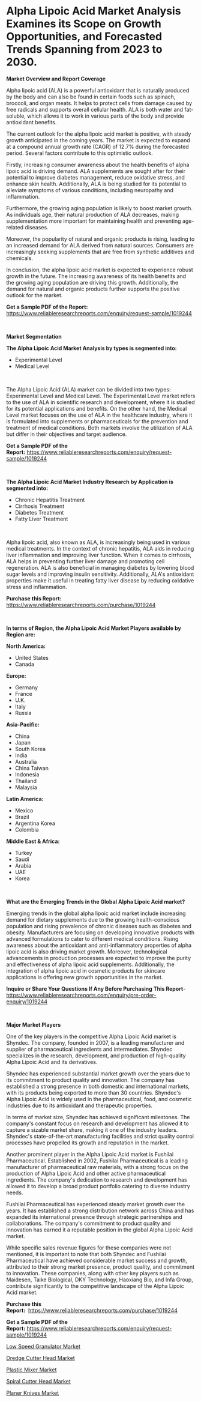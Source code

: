 <p><h1>Alpha Lipoic Acid Market Analysis Examines its Scope on Growth Opportunities, and Forecasted Trends Spanning from 2023 to 2030.</h1></p><p><strong>Market Overview and Report Coverage</strong></p>
<p><p>Alpha lipoic acid (ALA) is a powerful antioxidant that is naturally produced by the body and can also be found in certain foods such as spinach, broccoli, and organ meats. It helps to protect cells from damage caused by free radicals and supports overall cellular health. ALA is both water and fat-soluble, which allows it to work in various parts of the body and provide antioxidant benefits.</p><p>The current outlook for the alpha lipoic acid market is positive, with steady growth anticipated in the coming years. The market is expected to expand at a compound annual growth rate (CAGR) of 12.7% during the forecasted period. Several factors contribute to this optimistic outlook.</p><p>Firstly, increasing consumer awareness about the health benefits of alpha lipoic acid is driving demand. ALA supplements are sought after for their potential to improve diabetes management, reduce oxidative stress, and enhance skin health. Additionally, ALA is being studied for its potential to alleviate symptoms of various conditions, including neuropathy and inflammation.</p><p>Furthermore, the growing aging population is likely to boost market growth. As individuals age, their natural production of ALA decreases, making supplementation more important for maintaining health and preventing age-related diseases.</p><p>Moreover, the popularity of natural and organic products is rising, leading to an increased demand for ALA derived from natural sources. Consumers are increasingly seeking supplements that are free from synthetic additives and chemicals.</p><p>In conclusion, the alpha lipoic acid market is expected to experience robust growth in the future. The increasing awareness of its health benefits and the growing aging population are driving this growth. Additionally, the demand for natural and organic products further supports the positive outlook for the market.</p></p>
<p><strong>Get a Sample PDF of the Report:</strong> <a href="https://www.reliableresearchreports.com/enquiry/request-sample/1019244">https://www.reliableresearchreports.com/enquiry/request-sample/1019244</a></p>
<p>&nbsp;</p>
<p><strong>Market Segmentation</strong></p>
<p><strong>The Alpha Lipoic Acid Market Analysis by types is segmented into:</strong></p>
<p><ul><li>Experimental Level</li><li>Medical Level</li></ul></p>
<p>&nbsp;</p>
<p><p>The Alpha Lipoic Acid (ALA) market can be divided into two types: Experimental Level and Medical Level. The Experimental Level market refers to the use of ALA in scientific research and development, where it is studied for its potential applications and benefits. On the other hand, the Medical Level market focuses on the use of ALA in the healthcare industry, where it is formulated into supplements or pharmaceuticals for the prevention and treatment of medical conditions. Both markets involve the utilization of ALA but differ in their objectives and target audience.</p></p>
<p><strong>Get a Sample PDF of the Report:</strong>&nbsp;<a href="https://www.reliableresearchreports.com/enquiry/request-sample/1019244">https://www.reliableresearchreports.com/enquiry/request-sample/1019244</a></p>
<p>&nbsp;</p>
<p><strong>The Alpha Lipoic Acid Market Industry Research by Application is segmented into:</strong></p>
<p><ul><li>Chronic Hepatitis Treatment</li><li>Cirrhosis Treatment</li><li>Diabetes Treatment</li><li>Fatty Liver Treatment</li></ul></p>
<p>&nbsp;</p>
<p><p>Alpha lipoic acid, also known as ALA, is increasingly being used in various medical treatments. In the context of chronic hepatitis, ALA aids in reducing liver inflammation and improving liver function. When it comes to cirrhosis, ALA helps in preventing further liver damage and promoting cell regeneration. ALA is also beneficial in managing diabetes by lowering blood sugar levels and improving insulin sensitivity. Additionally, ALA's antioxidant properties make it useful in treating fatty liver disease by reducing oxidative stress and inflammation.</p></p>
<p><strong>Purchase this Report:</strong>&nbsp; <a href="https://www.reliableresearchreports.com/purchase/1019244">https://www.reliableresearchreports.com/purchase/1019244</a></p>
<p>&nbsp;</p>
<p><strong>In terms of Region, the Alpha Lipoic Acid Market Players available by Region are:</strong></p>
<p>
    <p> <strong> North America: </strong>
        <ul>
            <li>United States</li>
            <li>Canada</li>
        </ul>
        </p> 
    <p> <strong> Europe: </strong>
        <ul>
            <li>Germany</li>
            <li>France</li>
            <li>U.K.</li>
            <li>Italy</li>
            <li>Russia</li>
        </ul>
        </p> 
    <p> <strong> Asia-Pacific: </strong>
        <ul>
            <li>China</li>
            <li>Japan</li>
            <li>South Korea</li>
            <li>India</li>
            <li>Australia</li>
            <li>China Taiwan</li>
            <li>Indonesia</li>
            <li>Thailand</li>
            <li>Malaysia</li>
        </ul>
        </p> 
    <p> <strong> Latin America: </strong>
        <ul>
            <li>Mexico</li>
            <li>Brazil</li>
            <li>Argentina Korea</li>
            <li>Colombia</li>
        </ul>
        </p> 
    <p> <strong> Middle East & Africa: </strong>
        <ul>
            <li>Turkey</li>
            <li>Saudi</li>
            <li>Arabia</li>
            <li>UAE</li>
            <li>Korea</li>
        </ul>
    </p>
    </p>
<p>&nbsp;</p>
<p><strong>What are the Emerging Trends in the Global Alpha Lipoic Acid market?</strong></p>
<p><p>Emerging trends in the global alpha lipoic acid market include increasing demand for dietary supplements due to the growing health-conscious population and rising prevalence of chronic diseases such as diabetes and obesity. Manufacturers are focusing on developing innovative products with advanced formulations to cater to different medical conditions. Rising awareness about the antioxidant and anti-inflammatory properties of alpha lipoic acid is also driving market growth. Moreover, technological advancements in production processes are expected to improve the purity and effectiveness of alpha lipoic acid supplements. Additionally, the integration of alpha lipoic acid in cosmetic products for skincare applications is offering new growth opportunities in the market.</p></p>
<p><strong>Inquire or Share Your Questions If Any Before Purchasing This Report</strong>- <a href="https://www.reliableresearchreports.com/enquiry/pre-order-enquiry/1019244">https://www.reliableresearchreports.com/enquiry/pre-order-enquiry/1019244</a></p>
<p>&nbsp;</p>
<p><strong>Major Market Players</strong></p>
<p><p>One of the key players in the competitive Alpha Lipoic Acid market is Shyndec. The company, founded in 2007, is a leading manufacturer and supplier of pharmaceutical ingredients and intermediates. Shyndec specializes in the research, development, and production of high-quality Alpha Lipoic Acid and its derivatives.</p><p>Shyndec has experienced substantial market growth over the years due to its commitment to product quality and innovation. The company has established a strong presence in both domestic and international markets, with its products being exported to more than 30 countries. Shyndec's Alpha Lipoic Acid is widely used in the pharmaceutical, food, and cosmetic industries due to its antioxidant and therapeutic properties.</p><p>In terms of market size, Shyndec has achieved significant milestones. The company's constant focus on research and development has allowed it to capture a sizable market share, making it one of the industry leaders. Shyndec's state-of-the-art manufacturing facilities and strict quality control processes have propelled its growth and reputation in the market.</p><p>Another prominent player in the Alpha Lipoic Acid market is Fushilai Pharmaceutical. Established in 2002, Fushilai Pharmaceutical is a leading manufacturer of pharmaceutical raw materials, with a strong focus on the production of Alpha Lipoic Acid and other active pharmaceutical ingredients. The company's dedication to research and development has allowed it to develop a broad product portfolio catering to diverse industry needs.</p><p>Fushilai Pharmaceutical has experienced steady market growth over the years. It has established a strong distribution network across China and has expanded its international presence through strategic partnerships and collaborations. The company's commitment to product quality and innovation has earned it a reputable position in the global Alpha Lipoic Acid market.</p><p>While specific sales revenue figures for these companies were not mentioned, it is important to note that both Shyndec and Fushilai Pharmaceutical have achieved considerable market success and growth, attributed to their strong market presence, product quality, and commitment to innovation. These companies, along with other key players such as Maidesen, Taike Biological, DKY Technology, Haoxiang Bio, and Infa Group, contribute significantly to the competitive landscape of the Alpha Lipoic Acid market.</p></p>
<p><strong>Purchase this Report:</strong>&nbsp;&nbsp;<a href="https://www.reliableresearchreports.com/purchase/1019244">https://www.reliableresearchreports.com/purchase/1019244</a></p>
<p></p>
<p><strong>Get a Sample PDF of the Report:</strong>&nbsp;<a href="https://www.reliableresearchreports.com/enquiry/request-sample/1019244">https://www.reliableresearchreports.com/enquiry/request-sample/1019244</a></p>
<p><p><a href="https://medium.com/@ulicesdoyle2023/low-speed-granulator-market-comprehensive-assessment-by-type-application-and-geography-2a5bc38d3ed2">Low Speed Granulator Market</a></p><p><a href="https://medium.com/@cameronhuel/dredge-cutter-head-market-insight-market-trends-growth-forecasted-from-2023-to-2030-d75aacbaded1">Dredge Cutter Head Market</a></p><p><a href="https://medium.com/@hollymayert/decoding-plastic-mixer-market-metrics-market-share-trends-and-growth-patterns-15053e9eefb9">Plastic Mixer Market</a></p><p><a href="https://medium.com/@devyncasper/spiral-cutter-head-market-size-cagr-trends-2024-2030-7170448304da">Spiral Cutter Head Market</a></p><p><a href="https://medium.com/@isaiasmarks/planer-knives-nbsp-market-focuses-on-market-share-size-and-projected-forecast-till-2030-611c9fc28c8d">Planer Knives Market</a></p></p>